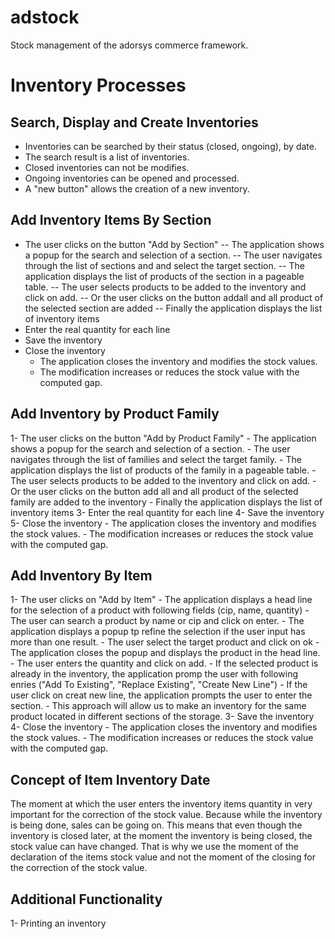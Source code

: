 adstock
=======

Stock management of the adorsys commerce framework.


Inventory Processes
===================

Search, Display and Create Inventories
--------------------------------------

- Inventories can be searched by their status (closed, ongoing), by date.
- The search result is a list of inventories.
- Closed inventories can not be modifies.
- Ongoing inventories can be opened and processed.
- A "new button" allows the creation of a new inventory.

Add Inventory Items By Section
------------------------------

- The user clicks on the button "Add by Section"
	-- The application shows a popup for the search and selection of a section.
	-- The user navigates through the list of sections and and select the target section.
	-- The application displays the list of products of the section in a pageable table.
	-- The user selects products to be added to the inventory and click on add.
	-- Or the user clicks on the button addall and all product of the selected section are added 
	-- Finally the application displays the list of inventory items
- Enter the real quantity for each line
- Save the inventory
- Close the inventory
	- The application closes the inventory and modifies the stock values. 
	- The modification increases or reduces the stock value with the computed gap.
	
Add Inventory by Product Family
-------------------------------

1- The user clicks on the button "Add by Product Family"
	- The application shows a popup for the search and selection of a section.
	- The user navigates through the list of families and select the target family.
	- The application displays the list of products of the family in a pageable table.
	- The user selects products to be added to the inventory and click on add.
	- Or the user clicks on the button add all and all product of the selected family are added to the inventory 
	- Finally the application displays the list of inventory items
3- Enter the real quantity for each line
4- Save the inventory
5- Close the inventory
	- The application closes the inventory and modifies the stock values. 
	- The modification increases or reduces the stock value with the computed gap.
	
Add Inventory By Item
---------------------

1- The user clicks on "Add by Item"
	- The application displays a head line for the selection of a product with following fields (cip, name, quantity)
 	- The user can search a product by name or cip and click on enter.
 	- The application displays a popup tp refine the selection if the user input has more than one result.
 	- The user select the target product and click on ok
 	- The application closes the popup and displays the product in the head line.
 	- The user enters the quantity and click on add.
 		- If the selected product is already in the inventory, the application promp the user with following enries ("Add To Existing", "Replace Existing", "Create New Line")
 		- If the user click on creat new line, the application prompts the user to enter the section.
 		- This approach will allow us to make an inventory for the same product located in different sections of the storage. 
3- Save the inventory
4- Close the inventory
	- The application closes the inventory and modifies the stock values. 
	- The modification increases or reduces the stock value with the computed gap.


Concept of Item Inventory Date
------------------------------
The moment at which the user enters the inventory items quantity in very important for the correction of the stock value. Because while the inventory is being done, sales can be going on. This means that even though the inventory is closed later, at the moment the inventory is being closed, the stock value can have changed. That is why we use the moment of the declaration of the items stock value and not the moment of the closing for the correction of the stock value.

Additional Functionality
------------------------

1- Printing an inventory
